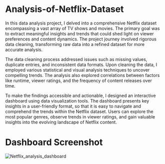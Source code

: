 # Analysis-of-Netflix-Dataset
In this data analysis project, I delved into a comprehensive Netflix dataset encompassing a vast array of TV shows and movies. The primary goal was to extract meaningful insights and trends that could shed light on viewer preferences and content dynamics. The project journey involved rigorous data cleaning, transforming raw data into a refined dataset for more accurate analysis.

The data cleaning process addressed issues such as missing values, duplicate entries, and inconsistent data formats. Upon cleaning the data, I employed various statistical and visual analysis techniques to uncover compelling trends. The analysis also explored correlations between factors like runtime, viewer ratings, and the frequency of content releases over time.

To make the findings accessible and actionable, I designed an interactive dashboard using data visualization tools. The dashboard presents key insights in a user-friendly format, so that it is easy to navigate and comprehend the trends within the Netflix dataset. Users can explore the most popular genres, observe trends in viewer ratings, and gain valuable insights into the evolving landscape of Netflix content.

# Dashboard Screenshot

![Netflix_analysis_dashboard](https://github.com/Mihir8301/Analysis-of-Netflix-Dataset/assets/84012033/74564b66-e578-4c02-becf-73591bef0c6c)
